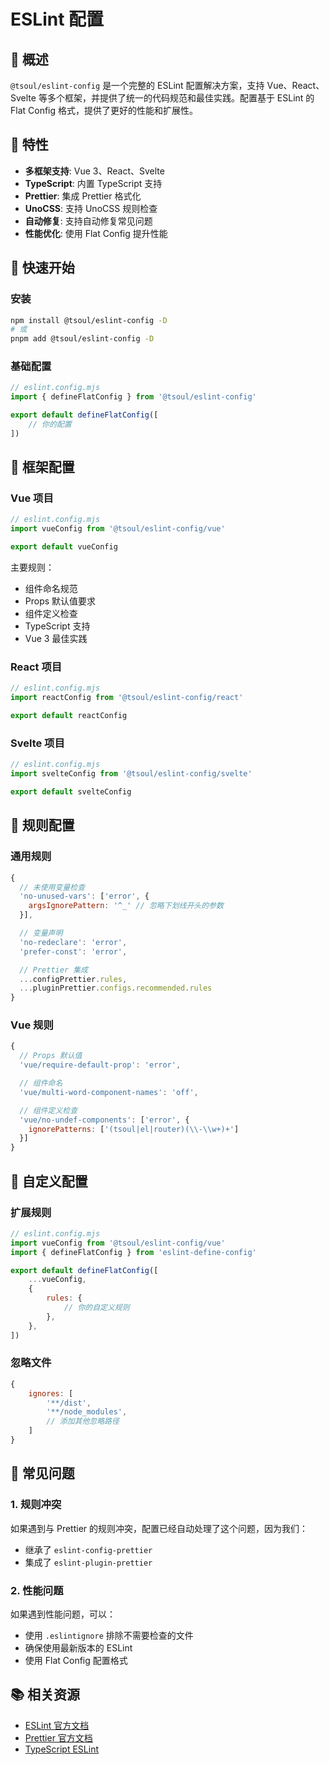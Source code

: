 # ESLint 配置

## 📖 概述

`@tsoul/eslint-config` 是一个完整的 ESLint 配置解决方案，支持 Vue、React、Svelte 等多个框架，并提供了统一的代码规范和最佳实践。配置基于 ESLint 的 Flat Config 格式，提供了更好的性能和扩展性。

## 🎯 特性

- **多框架支持**: Vue 3、React、Svelte
- **TypeScript**: 内置 TypeScript 支持
- **Prettier**: 集成 Prettier 格式化
- **UnoCSS**: 支持 UnoCSS 规则检查
- **自动修复**: 支持自动修复常见问题
- **性能优化**: 使用 Flat Config 提升性能

## 🚀 快速开始

### 安装

```bash
npm install @tsoul/eslint-config -D
# 或
pnpm add @tsoul/eslint-config -D
```

### 基础配置

```javascript
// eslint.config.mjs
import { defineFlatConfig } from '@tsoul/eslint-config'

export default defineFlatConfig([
	// 你的配置
])
```

## 📝 框架配置

### Vue 项目

```javascript
// eslint.config.mjs
import vueConfig from '@tsoul/eslint-config/vue'

export default vueConfig
```

主要规则：

- 组件命名规范
- Props 默认值要求
- 组件定义检查
- TypeScript 支持
- Vue 3 最佳实践

### React 项目

```javascript
// eslint.config.mjs
import reactConfig from '@tsoul/eslint-config/react'

export default reactConfig
```

### Svelte 项目

```javascript
// eslint.config.mjs
import svelteConfig from '@tsoul/eslint-config/svelte'

export default svelteConfig
```

## 🔧 规则配置

### 通用规则

```javascript
{
  // 未使用变量检查
  'no-unused-vars': ['error', {
    argsIgnorePattern: '^_' // 忽略下划线开头的参数
  }],

  // 变量声明
  'no-redeclare': 'error',
  'prefer-const': 'error',

  // Prettier 集成
  ...configPrettier.rules,
  ...pluginPrettier.configs.recommended.rules
}
```

### Vue 规则

```javascript
{
  // Props 默认值
  'vue/require-default-prop': 'error',

  // 组件命名
  'vue/multi-word-component-names': 'off',

  // 组件定义检查
  'vue/no-undef-components': ['error', {
    ignorePatterns: ['(tsoul|el|router)(\\-\\w+)+']
  }]
}
```

## 🎨 自定义配置

### 扩展规则

```javascript
// eslint.config.mjs
import vueConfig from '@tsoul/eslint-config/vue'
import { defineFlatConfig } from 'eslint-define-config'

export default defineFlatConfig([
	...vueConfig,
	{
		rules: {
			// 你的自定义规则
		},
	},
])
```

### 忽略文件

```javascript
{
	ignores: [
		'**/dist',
		'**/node_modules',
		// 添加其他忽略路径
	]
}
```

## 🚨 常见问题

### 1. 规则冲突

如果遇到与 Prettier 的规则冲突，配置已经自动处理了这个问题，因为我们：

- 继承了 `eslint-config-prettier`
- 集成了 `eslint-plugin-prettier`

### 2. 性能问题

如果遇到性能问题，可以：

- 使用 `.eslintignore` 排除不需要检查的文件
- 确保使用最新版本的 ESLint
- 使用 Flat Config 配置格式

## 📚 相关资源

- [ESLint 官方文档](https://eslint.org/)
- [Prettier 官方文档](https://prettier.io/)
- [TypeScript ESLint](https://typescript-eslint.io/)

